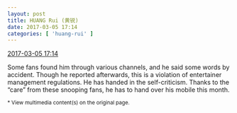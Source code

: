 ```yaml
---
layout: post
title: HUANG Rui (黄锐)
date: 2017-03-05 17:14
categories: [ 'huang-rui' ]
---
```


<div class="weibo-info">
  <a href="http://weibo.com/2383396057/EyoT42KaX">2017-03-05 17:14</a>
</div>

Some fans found him through various channels, and he said some words by accident. Though he reported afterwards, this is a violation of entertainer management regulations. He has handed in the self-criticism. Thanks to the “care” from these snooping fans, he has to hand over his mobile this month.

<!-- more -->

<small>* View multimedia content(s) on the original page.</small>

